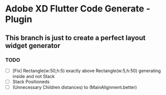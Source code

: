 # Adobe XD Flutter Code Generate - Plugin

## This branch is just to create a perfect layout widget generator

### TODO

* [ ] [Fix] Rectangle(w:50,h:5) exactly above Rectangle(w:5,h:50) generating inside and not Stack
* [ ] Stack Positioneds
* [ ] (Unnecessary Children distances) to (MainAlignment.better)